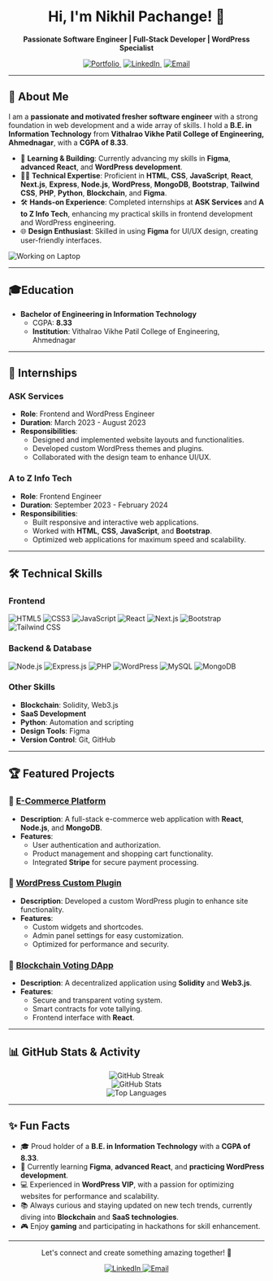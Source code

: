  <h1 align="center">Hi,  I'm Nikhil Pachange!  👋</h1>

<p align="center">
  <b>Passionate Software Engineer | Full-Stack Developer | WordPress Specialist</b>
</p>

<p align="center">
  <a href="https://nikhilpachange.com" target="_blank" style="margin-right: 4px;">
    <img src="https://img.shields.io/badge/Portfolio-Website-%2312100E.svg?style=for-the-badge" alt="Portfolio" />
  </a>
  <a href="https://www.linkedin.com/in/nikhil-pachange-998093267/" target="_blank" style="margin-right: 4px;">
    <img src="https://img.shields.io/badge/LinkedIn-0A66C2?style=for-the-badge&logo=linkedin&logoColor=white" alt="LinkedIn" />
  </a>
  <a href="mailto:nikhil1pachange@gmail.com" target="_blank">
    <img src="https://img.shields.io/badge/Email-D14836?style=for-the-badge&logo=gmail&logoColor=white" alt="Email" />
  </a>
</p>

---

  ## 🚀 About Me

I am a **passionate and motivated fresher software engineer** with a strong foundation in web development and a wide array of skills. I hold a **B.E. in Information Technology** from **Vithalrao Vikhe Patil College of Engineering, Ahmednagar**, with a **CGPA of 8.33**.

- 🌱 **Learning & Building**: Currently advancing my skills in **Figma**, **advanced React**, and **WordPress development**.
- 👨‍💻 **Technical Expertise**: Proficient in **HTML**, **CSS**, **JavaScript**, **React**, **Next.js**, **Express**, **Node.js**, **WordPress**, **MongoDB**, **Bootstrap**, **Tailwind CSS**, **PHP**, **Python**, **Blockchain**, and **Figma**.
- 🛠 **Hands-on Experience**: Completed internships at **ASK Services** and **A to Z Info Tech**, enhancing my practical skills in frontend development and WordPress engineering.
- 🌐 **Design Enthusiast**: Skilled in using **Figma** for UI/UX design, creating user-friendly interfaces.

![Working on Laptop](https://i.giphy.com/media/v1.Y2lkPTc5MGI3NjExZnBscW94ZTlwY2xwM3pqOXJwbDNvOXNzMnlnNWc3NHVnb2k5aGE0NCZlcD12MV9pbnRlcm5hbF9naWZfYnlfaWQmY3Q9Zw/qgQUggAC3Pfv687qPC/giphy.gif)

---

## 🎓Education

- **Bachelor of Engineering in Information Technology**
  - CGPA: **8.33**
  - **Institution**: Vithalrao Vikhe Patil College of Engineering, Ahmednagar

---

## 💼 Internships

### **ASK Services**

- **Role**: Frontend and WordPress Engineer
- **Duration**: March 2023 - August 2023
- **Responsibilities**:
  - Designed and implemented website layouts and functionalities.
  - Developed custom WordPress themes and plugins.
  - Collaborated with the design team to enhance UI/UX.

### **A to Z Info Tech**

- **Role**: Frontend Engineer
- **Duration**: September 2023 - February 2024
- **Responsibilities**:
  - Built responsive and interactive web applications.
  - Worked with **HTML**, **CSS**, **JavaScript**, and **Bootstrap**.
  - Optimized web applications for maximum speed and scalability.

---

## 🛠 Technical Skills

### Frontend
<p>
  <img src="https://img.shields.io/badge/HTML5-E34F26.svg?style=for-the-badge&logo=HTML5&logoColor=white" alt="HTML5" />
  <img src="https://img.shields.io/badge/CSS3-1572B6.svg?style=for-the-badge&logo=CSS3&logoColor=white" alt="CSS3" />
  <img src="https://img.shields.io/badge/JavaScript-F7DF1E.svg?style=for-the-badge&logo=JavaScript&logoColor=black" alt="JavaScript" />
  <img src="https://img.shields.io/badge/React-61DAFB.svg?style=for-the-badge&logo=React&logoColor=black" alt="React" />
  <img src="https://img.shields.io/badge/Next.js-000000.svg?style=for-the-badge&logo=Next.js&logoColor=white" alt="Next.js" />
  <img src="https://img.shields.io/badge/Bootstrap-563D7C.svg?style=for-the-badge&logo=Bootstrap&logoColor=white" alt="Bootstrap" />
  <img src="https://img.shields.io/badge/Tailwind_CSS-38B2AC.svg?style=for-the-badge&logo=Tailwind-CSS&logoColor=white" alt="Tailwind CSS" />
</p>

### Backend & Database
<p>
  <img src="https://img.shields.io/badge/Node.js-339933.svg?style=for-the-badge&logo=Node.js&logoColor=white" alt="Node.js" />
  <img src="https://img.shields.io/badge/Express.js-000000.svg?style=for-the-badge&logo=Express&logoColor=white" alt="Express.js" />
  <img src="https://img.shields.io/badge/PHP-777BB4.svg?style=for-the-badge&logo=PHP&logoColor=white" alt="PHP" />
  <img src="https://img.shields.io/badge/WordPress-21759B.svg?style=for-the-badge&logo=WordPress&logoColor=white" alt="WordPress" />
  <img src="https://img.shields.io/badge/MySQL-4479A1.svg?style=for-the-badge&logo=MySQL&logoColor=white" alt="MySQL" />
  <img src="https://img.shields.io/badge/MongoDB-47A248.svg?style=for-the-badge&logo=MongoDB&logoColor=white" alt="MongoDB" />
</p>

### Other Skills
- **Blockchain**: Solidity, Web3.js
- **SaaS Development**
- **Python**: Automation and scripting
- **Design Tools**: Figma
- **Version Control**: Git, GitHub

---

## 🏆 Featured Projects

### 🌟 **[E-Commerce Platform](https://github.com/nikhilpachange/ecommerce-platform)**

- **Description**: A full-stack e-commerce web application with **React**, **Node.js**, and **MongoDB**.
- **Features**:
  - User authentication and authorization.
  - Product management and shopping cart functionality.
  - Integrated **Stripe** for secure payment processing.

### 🌟 **[WordPress Custom Plugin](https://github.com/nikhilpachange/wordpress-custom-plugin)**

- **Description**: Developed a custom WordPress plugin to enhance site functionality.
- **Features**:
  - Custom widgets and shortcodes.
  - Admin panel settings for easy customization.
  - Optimized for performance and security.

### 🌟 **[Blockchain Voting DApp](https://github.com/nikhilpachange/blockchain-voting-dapp)**

- **Description**: A decentralized application using **Solidity** and **Web3.js**.
- **Features**:
  - Secure and transparent voting system.
  - Smart contracts for vote tallying.
  - Frontend interface with **React**.

---

## 📊 GitHub Stats & Activity

<div align="center">
  <img src="https://github-readme-streak-stats.herokuapp.com/?user=nikhilpachange&theme=highcontrast&hide_border=true" alt="GitHub Streak" />
</div>

<div align="center">
  <img src="https://github-readme-stats.vercel.app/api?username=nikhilpachange&show_icons=true&theme=tokyonight&hide_border=true" alt="GitHub Stats" />
</div>

<div align="center">
  <img src="https://github-readme-stats.vercel.app/api/top-langs/?username=nikhilpachange&layout=compact&theme=tokyonight&hide_border=true" alt="Top Languages" />
</div>

---

## ✨ Fun Facts

- 🎓 Proud holder of a **B.E. in Information Technology** with a **CGPA of 8.33**.
- 🌱 Currently learning **Figma**, **advanced React**, and **practicing WordPress development**.
- 💻 Experienced in **WordPress VIP**, with a passion for optimizing websites for performance and scalability.
- 📚 Always curious and staying updated on new tech trends, currently diving into **Blockchain** and **SaaS technologies**.
- 🎮 Enjoy **gaming** and participating in hackathons for skill enhancement.

---

<p align="center">Let's connect and create something amazing together! 🤝</p>
<p align="center">
  <a href="https://www.linkedin.com/in/nikhil-pachange-998093267/" target="_blank">
    <img src="https://img.shields.io/badge/LinkedIn-0A66C2?style=for-the-badge&logo=linkedin&logoColor=white" alt="LinkedIn" />
  </a>
  <a href="mailto:nikhil1pachange@gmail.com" target="_blank">
    <img src="https://img.shields.io/badge/Email-D14836?style=for-the-badge&logo=gmail&logoColor=white" alt="Email" />
  </a>
</p>
